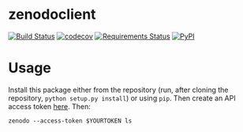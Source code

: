 # zenodoclient

[![Build Status](https://travis-ci.org/shh-dlce/zenodoclient.svg?branch=master)](https://travis-ci.org/shh-dlce/zenodoclient/)
[![codecov](https://codecov.io/gh/cldf/zenodoclient/branch/master/graph/badge.svg)](https://codecov.io/gh/cldf/zenodoclient)
[![Requirements Status](https://requires.io/github/cldf/zenodoclient/requirements.svg?branch=master)](https://requires.io/github/cldf/zenodoclient/requirements/?branch=master)
[![PyPI](https://img.shields.io/pypi/v/zenodoclient.svg)](https://pypi.org/project/zenodoclient)

# Usage

Install this package either from the repository (run, after cloning the repository, `python setup.py install`) or using `pip`. Then create an API access token [here](https://zenodo.org/account/settings/applications/tokens/new/). Then:
```
zenodo --access-token $YOURTOKEN ls
```
